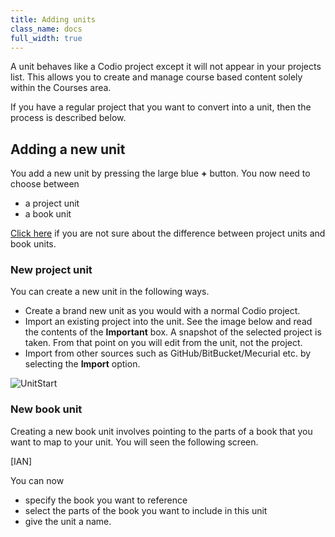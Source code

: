 ```yaml
---
title: Adding units
class_name: docs
full_width: true
---
```


A unit behaves like a Codio project except it will not appear in your projects list. This allows you to create and manage course based content solely within the Courses area.

If you have a regular project that you want to convert into a unit, then the process is described below.

## Adding a new unit
You add a new unit by pressing the large blue **+** button. You now need to choose between 

- a project unit
- a book unit

[Click here](/docs/content/authoring/3ways) if you are not sure about the difference between project units and book units.


### New project unit
You can create a new unit in the following ways.

- Create a brand new unit as you would with a normal Codio project.
- Import an existing project into the unit. See the image below and read the contents of the **Important** box. A snapshot of the selected project is taken. From that point on you will edit from the unit, not the project.
- Import from other sources such as GitHub/BitBucket/Mecurial etc. by selecting the **Import** option.

<img alt="UnitStart" src="/img/docs/unitstart.png" class="simple"/>

<a name="createbook"></a>
### New book unit
Creating a new book unit involves pointing to the parts of a book that you want to map to your unit. You will seen the following screen.

[IAN]

You can now 

- specify the book you want to reference
- select the parts of the book you want to include in this unit
- give the unit a name.








